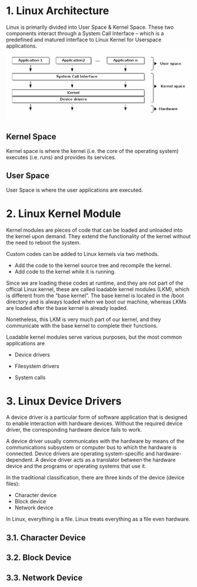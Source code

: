 # **1. Linux Architecture**
Linux is primarily divided into User Space & Kernel Space. These two components interact through a System Call Interface – which is a predefined and matured interface to Linux Kernel for Userspace applications. 
![](/Image/User&Kernel_SpaceSpace.png)

## **Kernel Space**

Kernel space is where the kernel (i.e. the core of the operating system) executes (i.e. runs) and provides its services.
## **User Space**

User Space is where the user applications are executed.

# **2. Linux Kernel Module**
Kernel modules are pieces of code that can be loaded and unloaded into the kernel upon demand. They extend the functionality of the kernel without the need to reboot the system.

Custom codes can be added to Linux kernels via two methods.
* Add the code to the kernel source tree and recompile the kernel.
* Add code to the kernel while it is running. 
  
Since we are loading these codes at runtime, and they are not part of the official Linux kernel, these are called loadable kernel modules (LKM), which is different from the “base kernel”. The base kernel is located in the /boot directory and is always loaded when we boot our machine, whereas LKMs are loaded after the base kernel is already loaded.

Nonetheless, this LKM is very much part of our kernel, and they communicate with the base kernel to complete their functions.

Loadable kernel modules serve various purposes, but the most common applications are

* Device drivers

* Filesystem drivers

* System calls

# **3. Linux Device Drivers**

A device driver is a particular form of software application that is designed to enable interaction with hardware devices. Without the required device driver, the corresponding hardware device fails to work.

A device driver usually communicates with the hardware by means of the communications subsystem or computer bus to which the hardware is connected. Device drivers are operating system-specific and hardware-dependent. A device driver acts as a translator between the hardware device and the programs or operating systems that use it.

In the traditional classification, there are three kinds of the device (device files):
* Character device
* Block device
* Network device

In Linux, everything is a file. Linux treats everything as a file even hardware.
## 3.1. Character Device
## 3.2. Block Device
## 3.3. Network Device
